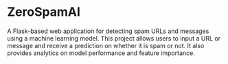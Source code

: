 # ZeroSpamAI
A Flask-based web application for detecting spam URLs and messages using a machine learning model. This project allows users to input a URL or message and receive a prediction on whether it is spam or not. It also provides analytics on model performance and feature importance.
